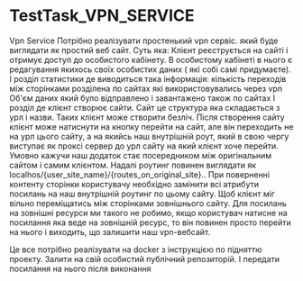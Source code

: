 # TestTask_VPN_SERVICE
Vpn Service
Потрібно реалізувати простенький vpn сервіс.
який буде виглядати як простий веб сайт.
Суть яка: Клієнт реєструється на сайті і отримує доступ до особистого кабінету.
В особистому кабінеті в нього є редагування якихось своїх особистих даних ( які собі самі придумаєте). І розділ статистики де виводиться така інформація:
кількість переходів між сторінками розділена по сайтах які використовувались через vpn
Об'єм даних який було відправлено і завантажено також по сайтах
І розділ де клієнт створює сайти. Сайт це структура яка складається з урл і назви. Таких клієнт може створити безліч.
Після створення сайту клієнт може натиснути на кнопку перейти на сайт, але він переходить не на урл цього сайту, а на якийсь наш внутрішній роут, який в свою чергу виступає як проксі сервер до урл сайту на який клієнт хоче перейти. Умовно кажучи наш додаток стає посередником між оригінальним сайтом і самим клієнтом.
Надалі роутинг повинен виглядати як localhos/{user_site_name}/{routes_on_original_site}..
При поверненні контенту сторінки користувачу необхідно замінити всі атрибути посилань на наш внутрішній роутинг по цьому сайту. Щоб клієнт міг вільно переміщатись між сторінками зовнішнього сайту. Для посилань на зовнішні ресурси ми такого не робимо, якщо користувач натисне на посилання яка веде на зовнішній ресурс, то він повинен просто перейти на нього і виходить, що залишити наш vpn-вебсайт.

Це все потрібно реалізувати на docker з інструкцією по підняттю проекту.
Залити на свій особистий публічний репозиторій. І передати посилання на нього після виконання
